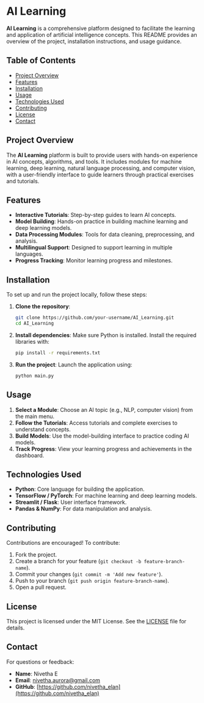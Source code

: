 # AI Learning

**AI Learning** is a comprehensive platform designed to facilitate the learning and application of artificial intelligence concepts. This README provides an overview of the project, installation instructions, and usage guidance.

## Table of Contents
- [Project Overview](#project-overview)
- [Features](#features)
- [Installation](#installation)
- [Usage](#usage)
- [Technologies Used](#technologies-used)
- [Contributing](#contributing)
- [License](#license)
- [Contact](#contact)

## Project Overview

The **AI Learning** platform is built to provide users with hands-on experience in AI concepts, algorithms, and tools. It includes modules for machine learning, deep learning, natural language processing, and computer vision, with a user-friendly interface to guide learners through practical exercises and tutorials.

## Features

- **Interactive Tutorials**: Step-by-step guides to learn AI concepts.
- **Model Building**: Hands-on practice in building machine learning and deep learning models.
- **Data Processing Modules**: Tools for data cleaning, preprocessing, and analysis.
- **Multilingual Support**: Designed to support learning in multiple languages.
- **Progress Tracking**: Monitor learning progress and milestones.

## Installation

To set up and run the project locally, follow these steps:

1. **Clone the repository**:
   ```bash
   git clone https://github.com/your-username/AI_Learning.git
   cd AI_Learning
   ```

2. **Install dependencies**:
   Make sure Python is installed. Install the required libraries with:
   ```bash
   pip install -r requirements.txt
   ```

3. **Run the project**:
   Launch the application using:
   ```bash
   python main.py
   ```

## Usage

1. **Select a Module**: Choose an AI topic (e.g., NLP, computer vision) from the main menu.
2. **Follow the Tutorials**: Access tutorials and complete exercises to understand concepts.
3. **Build Models**: Use the model-building interface to practice coding AI models.
4. **Track Progress**: View your learning progress and achievements in the dashboard.

## Technologies Used

- **Python**: Core language for building the application.
- **TensorFlow / PyTorch**: For machine learning and deep learning models.
- **Streamlit / Flask**: User interface framework.
- **Pandas & NumPy**: For data manipulation and analysis.

## Contributing

Contributions are encouraged! To contribute:

1. Fork the project.
2. Create a branch for your feature (`git checkout -b feature-branch-name`).
3. Commit your changes (`git commit -m 'Add new feature'`).
4. Push to your branch (`git push origin feature-branch-name`).
5. Open a pull request.

## License

This project is licensed under the MIT License. See the [LICENSE](LICENSE) file for details.

## Contact

For questions or feedback:

- **Name**: Nivetha E
- **Email**: nivetha.aurora@gmail.com
- **GitHub**: [https://github.com/nivetha_elan](https://github.com/nivetha_elan)
